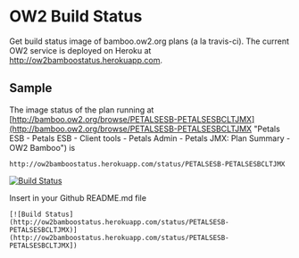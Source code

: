 # OW2 Build Status

Get build status image of bamboo.ow2.org plans (a la travis-ci). The current OW2 service is deployed on Heroku at http://ow2bamboostatus.herokuapp.com.

## Sample

The image status of the plan running at [http://bamboo.ow2.org/browse/PETALSESB-PETALSESBCLTJMX](http://bamboo.ow2.org/browse/PETALSESB-PETALSESBCLTJMX "Petals ESB - Petals ESB - Client tools - Petals Admin - Petals JMX: Plan Summary - OW2 Bamboo") is 

    http://ow2bamboostatus.herokuapp.com/status/PETALSESB-PETALSESBCLTJMX

[![Build Status](http://ow2bamboostatus.herokuapp.com/status/PETALSESB-PETALSESBCLTJMX)](http://ow2bamboostatus.herokuapp.com/status/PETALSESB-PETALSESBCLTJMX])


Insert in your Github README.md file

    [![Build Status](http://ow2bamboostatus.herokuapp.com/status/PETALSESB-PETALSESBCLTJMX)](http://ow2bamboostatus.herokuapp.com/status/PETALSESB-PETALSESBCLTJMX])
